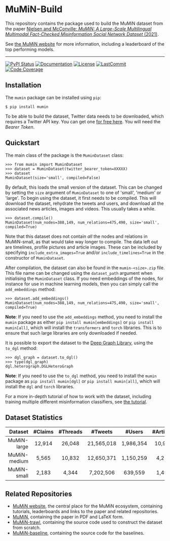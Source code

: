 # MuMiN-Build
This repository contains the package used to build the MuMiN dataset from the
paper [Nielsen and McConville: _MuMiN: A Large-Scale Multilingual Multimodal
Fact-Checked Misinformation Social Network Dataset_
(2021)](https://arxiv.org/abs/2202.11684).

See [the MuMiN website](https://mumin-dataset.github.io/) for more information,
including a leaderboard of the top performing models.

______________________________________________________________________
[![PyPI Status](https://badge.fury.io/py/mumin.svg)](https://pypi.org/project/mumin/)
[![Documentation](https://img.shields.io/badge/docs-passing-green)](https://mumin-dataset.github.io/mumin-build/mumin.html)
[![License](https://img.shields.io/github/license/mumin-dataset/mumin-build)](https://github.com/mumin-dataset/mumin-build/blob/main/LICENSE)
[![LastCommit](https://img.shields.io/github/last-commit/mumin-dataset/mumin-build)](https://github.com/mumin-dataset/mumin-build/commits/main)
[![Code Coverage](https://img.shields.io/badge/Coverage-75%25-yellowgreen.svg)](https://github.com/mumin-dataset/mumin-build/tree/dev/tests)


## Installation
The `mumin` package can be installed using `pip`:
```
$ pip install mumin
```

To be able to build the dataset, Twitter data needs to be downloaded, which
requires a Twitter API key. You can get one
[for free here](https://developer.twitter.com/en/portal/dashboard). You will
need the _Bearer Token_.


## Quickstart
The main class of the package is the `MuminDataset` class:
```
>>> from mumin import MuminDataset
>>> dataset = MuminDataset(twitter_bearer_token=XXXXX)
>>> dataset
MuminDataset(size='small', compiled=False)
```

By default, this loads the small version of the dataset. This can be changed by
setting the `size` argument of `MuminDataset` to one of 'small', 'medium' or
'large'. To begin using the dataset, it first needs to be compiled. This will
download the dataset, rehydrate the tweets and users, and download all the
associated news articles, images and videos. This usually takes a while.
```
>>> dataset.compile()
MuminDataset(num_nodes=388,149, num_relations=475,490, size='small', compiled=True)
```

Note that this dataset does not contain _all_ the nodes and relations in
MuMiN-small, as that would take way longer to compile. The data left out are
timelines, profile pictures and article images. These can be included by
specifying `include_extra_images=True` and/or `include_timelines=True` in the
constructor of `MuminDataset`.

After compilation, the dataset can also be found in the `mumin-<size>.zip`
file. This file name can be changed using the `dataset_path` argument when
initialising the `MuminDataset` class. If you need embeddings of the nodes, for
instance for use in machine learning models, then you can simply call the
`add_embeddings` method:
```
>>> dataset.add_embeddings()
MuminDataset(num_nodes=388,149, num_relations=475,490, size='small', compiled=True)
```

**Note**: If you need to use the `add_embeddings` method, you need to install
the `mumin` package as either `pip install mumin[embeddings]` or `pip install
mumin[all]`, which will install the `transformers` and `torch` libraries. This
is to ensure that such large libraries are only downloaded if needed.

It is possible to export the dataset to the
[Deep Graph Library](https://www.dgl.ai/), using the `to_dgl` method:
```
>>> dgl_graph = dataset.to_dgl()
>>> type(dgl_graph)
dgl.heterograph.DGLHeteroGraph
```

**Note**: If you need to use the `to_dgl` method, you need to install the
`mumin` package as `pip install mumin[dgl]` or `pip install mumin[all]`, which
will install the `dgl` and `torch` libraries.

For a more in-depth tutorial of how to work with the dataset, including
training multiple different misinformation classifiers, see [the
tutorial](https://colab.research.google.com/drive/1Kz0EQtySYQTo1ui8F2KZ6ERneZVf5TIN).


## Dataset Statistics

| Dataset | #Claims | #Threads | #Tweets | #Users | #Articles | #Images | #Languages | %Misinfo |
| ---: | :---: | :---: | :---: | :---: | :---: | :---: | :---: | :---: |
| MuMiN-large | 12,914 | 26,048 | 21,565,018 | 1,986,354 | 10,920 | 6,573 | 41 | 94.57% |
| MuMiN-medium | 5,565 | 10,832 | 12,650,371 | 1,150,259 | 4,212 | 2,510 | 37 | 94.07% |
| MuMiN-small | 2,183 | 4,344 | 7,202,506 | 639,559 | 1,497 | 1,036 | 35 | 92.87% |


## Related Repositories
- [MuMiN website](https://mumin-dataset.github.io/), the central place for the
  MuMiN ecosystem, containing tutorials, leaderboards and links to the paper
  and related repositories.
- [MuMiN](https://github.com/MuMiN-dataset/mumin), containing the
  paper in PDF and LaTeX form.
- [MuMiN-trawl](https://github.com/MuMiN-dataset/mumin-trawl),
  containing the source code used to construct the dataset from scratch.
- [MuMiN-baseline](https://github.com/MuMiN-dataset/mumin-baseline),
  containing the source code for the baselines.
